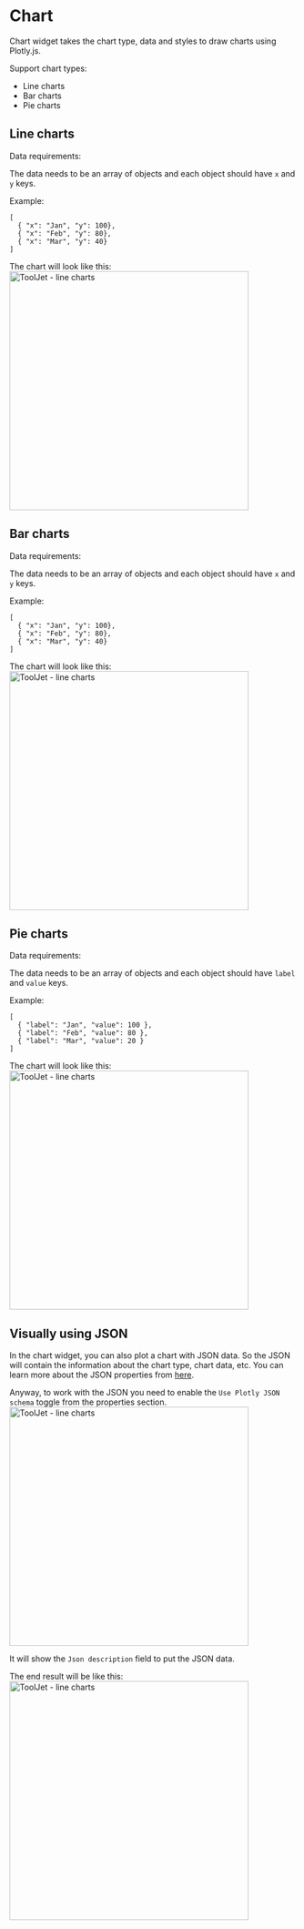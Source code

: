 # Chart

Chart widget takes the chart type, data and styles to draw charts using Plotly.js.

Support chart types:

- Line charts
- Bar charts
- Pie charts

## Line charts

Data requirements:

The data needs to be an array of objects and each object should have `x` and `y` keys.

Example:

```
[
  { "x": "Jan", "y": 100},
  { "x": "Feb", "y": 80},
  { "x": "Mar", "y": 40}
]
```

The chart will look like this:
<img class="screenshot-full" src="/img/widgets/chart/line.png" alt="ToolJet - line charts" height="420"/>

## Bar charts

Data requirements:

The data needs to be an array of objects and each object should have `x` and `y` keys.

Example:

```
[
  { "x": "Jan", "y": 100},
  { "x": "Feb", "y": 80},
  { "x": "Mar", "y": 40}
]
```

The chart will look like this:
<img class="screenshot-full" src="/img/widgets/chart/bar.png" alt="ToolJet - line charts" height="420"/>

## Pie charts

Data requirements:

The data needs to be an array of objects and each object should have `label` and `value` keys.

Example:

```
[
  { "label": "Jan", "value": 100 },
  { "label": "Feb", "value": 80 },
  { "label": "Mar", "value": 20 }
]
```

The chart will look like this:
<img class="screenshot-full" src="/img/widgets/chart/pie.png" alt="ToolJet - line charts" height="420"/>


## Visually using JSON

In the chart widget, you can also plot a chart with JSON data. So the JSON will contain the information about the chart type, chart data, etc. You can learn more about the JSON properties from [here](https://plotly.com/javascript/reference/). 

Anyway, to work with the JSON you need to enable the ``Use Plotly JSON schema`` toggle from the properties section.
<img class="screenshot-full" src="/img/widgets/chart/plot_from_json.png" alt="ToolJet - line charts" height="420"/>

It will show the ``Json description`` field to put the JSON data.

The end result will be like this:
<img class="screenshot-full" src="/img/widgets/chart/from_json.png" alt="ToolJet - line charts" height="420"/>
